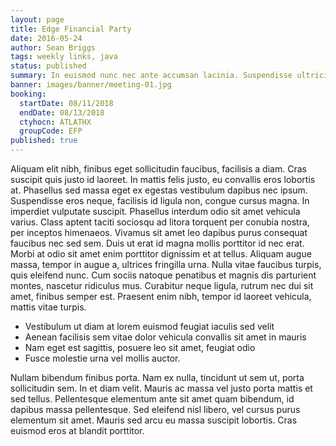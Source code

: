 ```yaml
---
layout: page
title: Edge Financial Party
date: 2016-05-24
author: Sean Briggs
tags: weekly links, java
status: published
summary: In euismod nunc nec ante accumsan lacinia. Suspendisse ultricies risus.
banner: images/banner/meeting-01.jpg
booking:
  startDate: 08/11/2018
  endDate: 08/13/2018
  ctyhocn: ATLATHX
  groupCode: EFP
published: true
---
```

Aliquam elit nibh, finibus eget sollicitudin faucibus, facilisis a diam. Cras suscipit quis justo id laoreet. In mattis felis justo, eu convallis eros lobortis at. Phasellus sed massa eget ex egestas vestibulum dapibus nec ipsum. Suspendisse eros neque, facilisis id ligula non, congue cursus magna. In imperdiet vulputate suscipit. Phasellus interdum odio sit amet vehicula varius. Class aptent taciti sociosqu ad litora torquent per conubia nostra, per inceptos himenaeos. Vivamus sit amet leo dapibus purus consequat faucibus nec sed sem. Duis ut erat id magna mollis porttitor id nec erat. Morbi at odio sit amet enim porttitor dignissim et at tellus. Aliquam augue massa, tempor in augue a, ultrices fringilla urna. Nulla vitae faucibus turpis, quis eleifend nunc. Cum sociis natoque penatibus et magnis dis parturient montes, nascetur ridiculus mus. Curabitur neque ligula, rutrum nec dui sit amet, finibus semper est. Praesent enim nibh, tempor id laoreet vehicula, mattis vitae turpis.

* Vestibulum ut diam at lorem euismod feugiat iaculis sed velit
* Aenean facilisis sem vitae dolor vehicula convallis sit amet in mauris
* Nam eget est sagittis, posuere leo sit amet, feugiat odio
* Fusce molestie urna vel mollis auctor.

Nullam bibendum finibus porta. Nam ex nulla, tincidunt ut sem ut, porta sollicitudin sem. In et diam velit. Mauris ac massa vel justo porta mattis et sed tellus. Pellentesque elementum ante sit amet quam bibendum, id dapibus massa pellentesque. Sed eleifend nisl libero, vel cursus purus elementum sit amet. Mauris sed arcu eu massa suscipit lobortis. Cras euismod eros at blandit porttitor.
